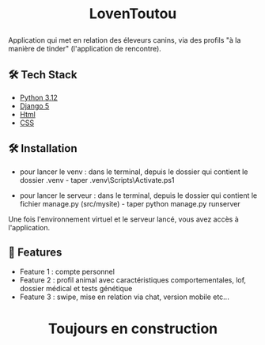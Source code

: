 # <p align="center">LovenToutou</p>

Application qui met en relation des éleveurs canins, via des profils "à la manière de tinder" (l'application de rencontre).

## 🛠️ Tech Stack

- [Python 3.12]()
- [Django 5]()
- [Html]()
- [CSS]()

## 🛠️ Installation

- pour lancer le venv :
  dans le terminal, depuis le dossier qui contient le dossier .venv - taper \.venv\Scripts\Activate.ps1

- pour lancer le serveur :
  dans le terminal, depuis le dossier qui contient le fichier manage.py (src/mysite) - taper python manage.py runserver

Une fois l'environnement virtuel et le serveur lancé, vous avez accès à l'application.

## 🧐 Features

- Feature 1 : compte personnel
- Feature 2 : profil animal avec caractéristiques comportementales, lof, dossier médical et tests génétique
- Feature 3 : swipe, mise en relation via chat, version mobile etc...

# <p align="center">Toujours en construction</p>
